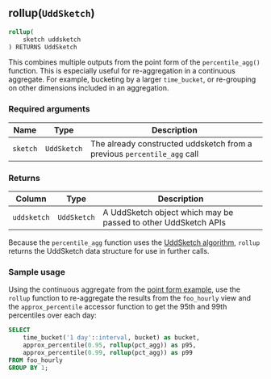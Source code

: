 ## rollup(`UddSketch`)

```SQL
rollup(
    sketch uddsketch
) RETURNS UddSketch
```

This combines multiple outputs from the point form of the `percentile_agg()`
function. This is especially useful for re-aggregation in a continuous
aggregate. For example, bucketing by a larger `time_bucket`, or re-grouping on
other dimensions included in an aggregation.

### Required arguments

|Name|Type|Description|
|---|---|---|
|`sketch`|`UddSketch`|The already constructed uddsketch from a previous `percentile_agg` call|

### Returns

|Column|Type|Description|
|---|---|---|
|`uddsketch`|`UddSketch`|A UddSketch object which may be passed to other UddSketch APIs|

Because the `percentile_agg` function uses the [UddSketch algorithm](/docs/uddsketch.md), `rollup` returns the UddSketch data structure for use in further calls.

### Sample usage
Using the continuous aggregate from the [point form
example](#point-form-examples), use the `rollup` function to re-aggregate the
results from the `foo_hourly` view and the `approx_percentile` accessor function
to get the 95th and 99th percentiles over each day:

```SQL
SELECT
    time_bucket('1 day'::interval, bucket) as bucket,
    approx_percentile(0.95, rollup(pct_agg)) as p95,
    approx_percentile(0.99, rollup(pct_agg)) as p99
FROM foo_hourly
GROUP BY 1;
```